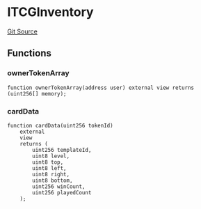 # ITCGInventory
[Git Source](https://github.com//Team3dVidyaGames/Contracts/blob/c23d2f00a078c0b63e567bcd930645e3fd252715/src/contracts/agnosia/templateCounter.sol)


## Functions
### ownerTokenArray


```solidity
function ownerTokenArray(address user) external view returns (uint256[] memory);
```

### cardData


```solidity
function cardData(uint256 tokenId)
    external
    view
    returns (
        uint256 templateId,
        uint8 level,
        uint8 top,
        uint8 left,
        uint8 right,
        uint8 bottom,
        uint256 winCount,
        uint256 playedCount
    );
```

